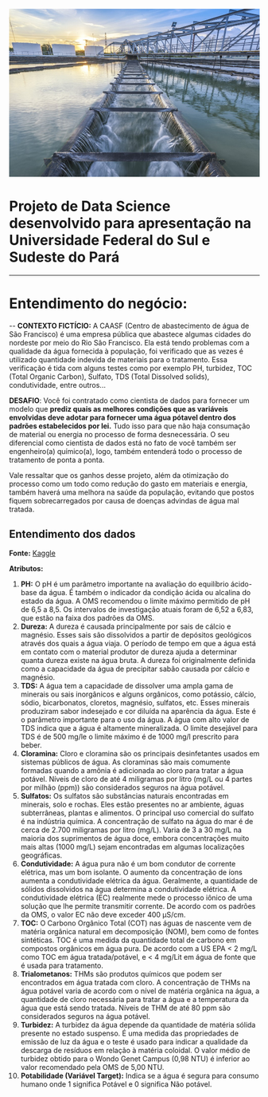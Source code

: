 ![Alt text](/images/tratamento-agua.jpg?raw=true "Optional Title")

# Projeto de Data Science desenvolvido para apresentação na Universidade Federal do Sul e Sudeste do Pará
---

# Entendimento do negócio:
--
**CONTEXTO FICTÍCIO:** A CAASF (Centro de abastecimento de água de São Francisco) é uma empresa pública que abastece algumas cidades do nordeste por meio do Rio São Francisco. Ela está tendo problemas com a qualidade da água fornecida à população, foi verificado que as vezes é utilizado quantidade indevida de materiais para o tratamento. Essa verificação é tida com alguns testes como por exemplo PH, turbidez, TOC (Total Organic Carbon), Sulfato, TDS (Total Dissolved solids), condutividade, entre outros...

**DESAFIO**: Você foi contratado como cientista de dados para fornecer um modelo que **prediz quais as melhores condições que as variáveis envolvidas deve adotar para fornecer uma água pótavel dentro dos padrões estabelecidos por lei.** Tudo isso para que não haja consumação de material ou energia no processo de forma desnecessária. O seu diferencial como cientista de dados está no fato de você também ser engenheiro(a) químico(a), logo, também entenderá todo o processo de tratamento de ponta a ponta.

Vale ressaltar que os ganhos desse projeto, além da otimização do processo como um todo como redução do gasto em materiais e energia, também haverá uma melhora na saúde da população, evitando que postos fiquem sobrecarregados por causa de doenças advindas de água mal tratada.

## Entendimento dos dados

**Fonte:** [Kaggle](https://www.kaggle.com/datasets/adityakadiwal/water-potability)

**Atributos:**


1. **PH:** O pH é um parâmetro importante na avaliação do equilíbrio ácido-base da água. É também o indicador da condição ácida ou alcalina do estado da água. A OMS recomendou o limite máximo permitido de pH de 6,5 a 8,5. Os intervalos de investigação atuais foram de 6,52 a 6,83, que estão na faixa dos padrões da OMS.
2. **Dureza:** A dureza é causada principalmente por sais de cálcio e magnésio. Esses sais são dissolvidos a partir de depósitos geológicos através dos quais a água viaja. O período de tempo em que a água está em contato com o material produtor de dureza ajuda a determinar quanta dureza existe na água bruta. A dureza foi originalmente definida como a capacidade da água de precipitar sabão causada por cálcio e magnésio.
3. **TDS:** A água tem a capacidade de dissolver uma ampla gama de minerais ou sais inorgânicos e alguns orgânicos, como potássio, cálcio, sódio, bicarbonatos, cloretos, magnésio, sulfatos, etc. Esses minerais produziram sabor indesejado e cor diluída na aparência da água. Este é o parâmetro importante para o uso da água. A água com alto valor de TDS indica que a água é altamente mineralizada. O limite desejável para TDS é de 500 mg/le o limite máximo é de 1000 mg/l prescrito para beber.
4. **Cloramina:** Cloro e cloramina são os principais desinfetantes usados ​​em sistemas públicos de água. As cloraminas são mais comumente formadas quando a amônia é adicionada ao cloro para tratar a água potável. Níveis de cloro de até 4 miligramas por litro (mg/L ou 4 partes por milhão (ppm)) são considerados seguros na água potável.
5. **Sulfatos:** Os sulfatos são substâncias naturais encontradas em minerais, solo e rochas. Eles estão presentes no ar ambiente, águas subterrâneas, plantas e alimentos. O principal uso comercial do sulfato é na indústria química. A concentração de sulfato na água do mar é de cerca de 2.700 miligramas por litro (mg/L). Varia de 3 a 30 mg/L na maioria dos suprimentos de água doce, embora concentrações muito mais altas (1000 mg/L) sejam encontradas em algumas localizações geográficas.
6. **Condutividade:** A água pura não é um bom condutor de corrente elétrica, mas um bom isolante. O aumento da concentração de íons aumenta a condutividade elétrica da água. Geralmente, a quantidade de sólidos dissolvidos na água determina a condutividade elétrica. A condutividade elétrica (EC) realmente mede o processo iônico de uma solução que lhe permite transmitir corrente. De acordo com os padrões da OMS, o valor EC não deve exceder 400 μS/cm.
7. **TOC:** O Carbono Orgânico Total (COT) nas águas de nascente vem de matéria orgânica natural em decomposição (NOM), bem como de fontes sintéticas. TOC é uma medida da quantidade total de carbono em compostos orgânicos em água pura. De acordo com a US EPA < 2 mg/L como TOC em água tratada/potável, e < 4 mg/Lit em água de fonte que é usada para tratamento.
8. **Trialometanos:** THMs são produtos químicos que podem ser encontrados em água tratada com cloro. A concentração de THMs na água potável varia de acordo com o nível de matéria orgânica na água, a quantidade de cloro necessária para tratar a água e a temperatura da água que está sendo tratada. Níveis de THM de até 80 ppm são considerados seguros na água potável.
9. **Turbidez:** A turbidez da água depende da quantidade de matéria sólida presente no estado suspenso. É uma medida das propriedades de emissão de luz da água e o teste é usado para indicar a qualidade da descarga de resíduos em relação à matéria coloidal. O valor médio de turbidez obtido para o Wondo Genet Campus (0,98 NTU) é inferior ao valor recomendado pela OMS de 5,00 NTU.
10. **Potabilidade (Variável Target):** Indica se a água é segura para consumo humano onde 1 significa Potável e 0 significa Não potável.